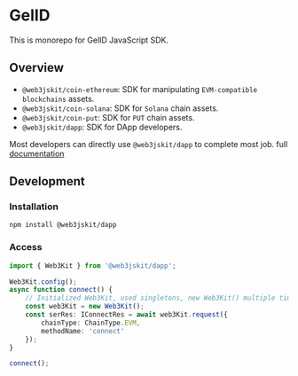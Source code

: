 # GelID

This is monorepo for GelID JavaScript SDK.

## Overview

- `@web3jskit/coin-ethereum`: SDK for manipulating `EVM-compatible blockchains` assets.
- `@web3jskit/coin-solana`: SDK for `Solana` chain assets.
- `@web3jskit/coin-put`: SDK for `PUT` chain assets.
- `@web3jskit/dapp`: SDK for DApp developers.

Most developers can directly use `@web3jskit/dapp` to complete most job. full [documentation](https://doc-did.put.com)

## Development

### Installation

```
npm install @web3jskit/dapp
```

### Access

```typescript
import { Web3Kit } from '@web3jskit/dapp';

Web3Kit.config();
async function connect() {
	// Initialized Web3Kit, used singletons, new Web3Kit() multiple times does not waste memory
	const web3Kit = new Web3Kit();
	const serRes: IConnectRes = await web3Kit.request({
		chainType: ChainType.EVM,
		methodName: 'connect'
	});
}

connect();
```
